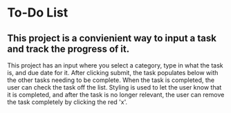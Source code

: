 # To-Do List

## This project is a convienient way to input a task and track the progress of it. 
This project has an input where you select a category, type in what the task is, and due date for it.
After clicking submit, the task populates below with the other tasks needing to be complete. 
When the task is completed, the user can check the task off the list. Styling is used to let the user know that it is completed,
and after the task is no longer relevant, the user can remove the task completely by clicking the red 'x'.
